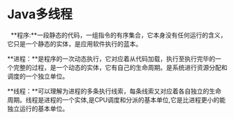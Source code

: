 # Java多线程



  **程序:**一段静态的代码，一组指令的有序集合，它本身没有任何运行的含义，它只是一个静态的实体，是应用软件执行的蓝本。 

**进程：**是程序的一次动态执行，它对应着从代码加载，执行至执行完毕的一个完整的过程，是一个动态的实体，它有自己的生命周期。是系统进行资源分配和调度的一个独立单位。 

**线程：**可以理解为进程的多条执行线索，每条线索又对应着各自独立的生命周期。线程是进程的一个实体,是CPU调度和分派的基本单位,它是比进程更小的能独立运行的基本单位。